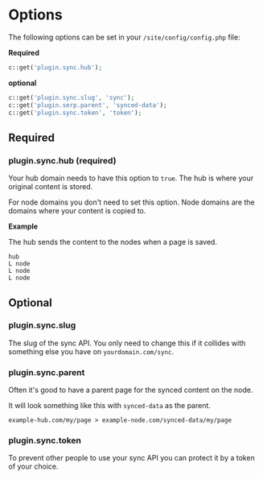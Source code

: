 # Options

The following options can be set in your `/site/config/config.php` file:

**Required**

```php
c::get('plugin.sync.hub');
```

**optional**

```php
c::get('plugin.sync.slug', 'sync');
c::get('plugin.serp.parent', 'synced-data');
c::get('plugin.sync.token', 'token');
```

## Required

### plugin.sync.hub (required)

Your hub domain needs to have this option to `true`. The hub is where your original content is stored.

For node domains you don't need to set this option. Node domains are the domains where your content is copied to.

**Example**

The hub sends the content to the nodes when a page is saved.

```text
hub
L node
L node
L node
```

## Optional

### plugin.sync.slug

The slug of the sync API. You only need to change this if it collides with something else you have on `yourdomain.com/sync`.

### plugin.sync.parent

Often it's good to have a parent page for the synced content on the node.

It will look something like this with `synced-data` as the parent.

```text
example-hub.com/my/page > example-node.com/synced-data/my/page
```

### plugin.sync.token

To prevent other people to use your sync API you can protect it by a token of your choice.